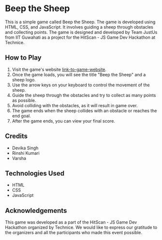 # Beep the Sheep

This is a simple game called Beep the Sheep. The game is developed using HTML, CSS, and JavaScript. It involves guiding a sheep through obstacles and collecting points. The game is designed and developed by Team JustUs from IIT Guwahati as a project for the HitScan - JS Game Dev Hackathon at Technice.

## How to Play
1. Visit the game's website [link-to-game-website](link-to-game-website).
2. Once the game loads, you will see the title "Beep the Sheep" and a sheep logo.
3. Use the arrow keys on your keyboard to control the movement of the sheep.
4. Guide the sheep through the obstacles and try to collect as many points as possible.
5. Avoid colliding with the obstacles, as it will result in game over.
6. The game ends when the sheep collides with an obstacle or reaches the end goal.
7. After the game ends, you can view your final score.

## Credits
- Devika Singh
- Rinshi Kumari
- Varsha

## Technologies Used
- HTML
- CSS
- JavaScript

## Acknowledgements
This game was developed as a part of the HitScan - JS Game Dev Hackathon organized by Technice. We would like to express our gratitude to the organizers and all the participants who made this event possible.

